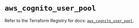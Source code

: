 # `aws_cognito_user_pool`

Refer to the Terraform Registry for docs: [`aws_cognito_user_pool`](https://registry.terraform.io/providers/hashicorp/aws/4.54.0/docs/resources/cognito_user_pool).
